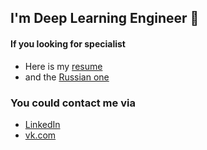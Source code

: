 ## I'm Deep Learning Engineer 👋

#### If you looking for specialist

- Here is my [resume](https://drive.google.com/file/d/1HqL3mVfrwsbydNqJWrGSIMpXm333imRM/view?usp=sharing)
- and the [Russian one](https://drive.google.com/file/d/1GPNtGLm-BiZY3zJDmLaUQH3z9-3rU4Ws/view?usp=sharing)

### You could contact me via

- [LinkedIn](https://www.linkedin.com/in/igor-sondors-06ba07b7/)
- [vk.com](https://vk.com/go_behind_nanowires)


<!--
**IgorSondors/IgorSondors** is a ✨ _special_ ✨ repository because its `README.md` (this file) appears on your GitHub profile.



- 🔭 
- 🌱 
- 👯 
- 💬 
- 📫 
- 😄 
- ⚡ 
-->

